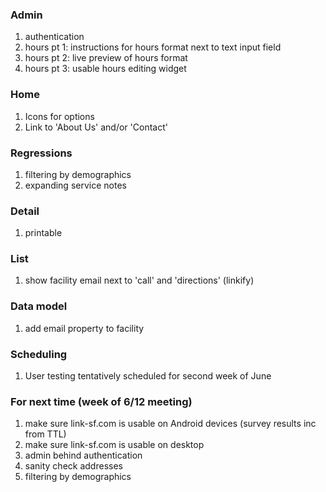 ### Admin

1. authentication
1. hours pt 1: instructions for hours format next to text input field
1. hours pt 2: live preview of hours format
1. hours pt 3: usable hours editing widget

### Home

1. Icons for options
1. Link to 'About Us' and/or 'Contact'

### Regressions

1. filtering by demographics
1. expanding service notes

### Detail

1. printable

### List

1. show facility email next to 'call' and 'directions' (linkify)

### Data model

1. add email property to facility

### Scheduling

1. User testing tentatively scheduled for second week of June

### For next time (week of 6/12 meeting)

1. make sure link-sf.com is usable on Android devices (survey results inc from TTL)
1. make sure link-sf.com is usable on desktop
1. admin behind authentication
1. sanity check addresses
1. filtering by demographics
